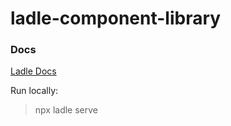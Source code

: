 # ladle-component-library

### Docs

[Ladle Docs](https://ladle.dev/docs/setup)

Run locally:

> npx ladle serve
